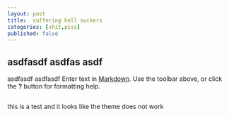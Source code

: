```yaml
---
layout: post
title:  suffering hell suckers
categories: [shit,piss]
published: false
---
```

## asdfasdf asdfas asdf
asdfasdf asdfasdf 
Enter text in [Markdown](http://daringfireball.net/projects/markdown/). Use the toolbar above, or click the **?** button for formatting help.
##

this is a test and it looks like the theme does not work
